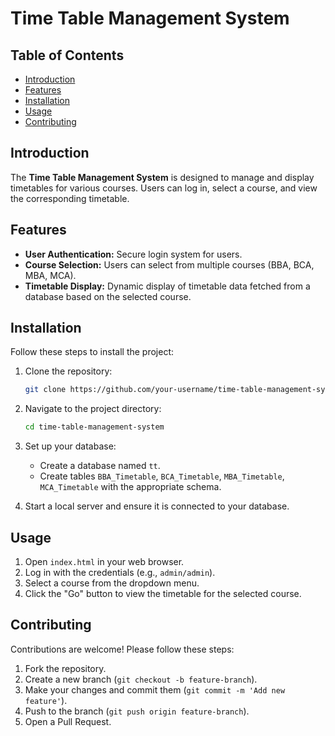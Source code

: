 # Time Table Management System

## Table of Contents

- [Introduction](#introduction)
- [Features](#features)
- [Installation](#installation)
- [Usage](#usage)
- [Contributing](#contributing)

## Introduction

The **Time Table Management System** is designed to manage and display timetables for various courses. Users can log in, select a course, and view the corresponding timetable.

## Features

- **User Authentication:** Secure login system for users.
- **Course Selection:** Users can select from multiple courses (BBA, BCA, MBA, MCA).
- **Timetable Display:** Dynamic display of timetable data fetched from a database based on the selected course.

## Installation

Follow these steps to install the project:

1. Clone the repository:
    ```sh
    git clone https://github.com/your-username/time-table-management-system.git
    ```

2. Navigate to the project directory:
    ```sh
    cd time-table-management-system
    ```

3. Set up your database:
    - Create a database named `tt`.
    - Create tables `BBA_Timetable`, `BCA_Timetable`, `MBA_Timetable`, `MCA_Timetable` with the appropriate schema.

4. Start a local server and ensure it is connected to your database.

## Usage

1. Open `index.html` in your web browser.
2. Log in with the credentials (e.g., `admin/admin`).
3. Select a course from the dropdown menu.
4. Click the "Go" button to view the timetable for the selected course.

## Contributing

Contributions are welcome! Please follow these steps:

1. Fork the repository.
2. Create a new branch (`git checkout -b feature-branch`).
3. Make your changes and commit them (`git commit -m 'Add new feature'`).
4. Push to the branch (`git push origin feature-branch`).
5. Open a Pull Request.

